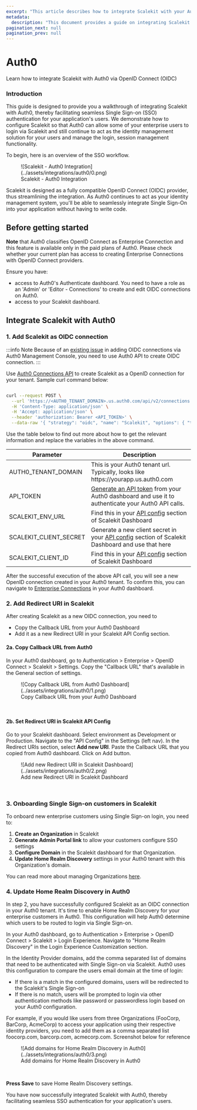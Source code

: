 ```yaml
---
excerpt: "This article describes how to integrate Scalekit with your Auth0 implementation"
metadata:
  description: "This document provides a guide on integrating Scalekit with Auth0 applications for seamless Single Sign-on Authentication. It includes steps on configuring Scalekit as an OpenID Connect provider in your Auth0 tenant."
pagination_next: null
pagination_prev: null
---
```


# Auth0

<Subtitle>Learn how to integrate Scalekit with Auth0 via OpenID Connect (OIDC)</Subtitle>

### Introduction

This guide is designed to provide you a walkthrough of integrating Scalekit with Auth0, thereby facilitating seamless Single Sign-on (SSO) authentication for your application's users. We demonstrate how to configure Scalekit so that Auth0 can allow some of your enterprise users to login via Scalekit and still continue to act as the identity management solution for your users and manage the login, session management functionality.

To begin, here is an overview of the SSO workflow.

<figure>![Scalekit - Auth0 Integration](../assets/integrations/auth0/0.png)
<figcaption>Scalekit - Auth0 Integration</figcaption></figure>

Scalekit is designed as a fully compatible OpenID Connect (OIDC) provider, thus streamlining the integration. As Auth0 continues to act as your identity management system, you'll be able to seamlessly integrate Single Sign-On into your application without having to write code.

## Before getting started

**Note** that Auth0 classifies OpenID Connect as Enterprise Connection and this feature is available only in the paid plans of Auth0. Please check whether your current plan has access to creating Enterprise Connections with OpenID Connect providers.

Ensure you have:

- access to Auth0's Authenticate dashboard. You need to have a role as an 'Admin' or 'Editor - Connections' to create and edit OIDC connections on Auth0.
- access to your Scalekit dashboard.

## Integrate Scalekit with Auth0

### 1. Add Scalekit as OIDC connection

:::info Note
Because of an [existing issue](https://community.auth0.com/t/creating-an-oidc-connection-fails-with-options-issuer-is-required-error/128189) in adding OIDC connections via Auth0 Management Console, you need to use Auth0 API to create OIDC connection.
:::

Use [Auth0 Connections API](https://auth0.com/docs/api/management/v2/connections/post-connections) to create Scalekit as a OpenID connection for your tenant. Sample curl command below:

```bash showLineNumbers

curl --request POST \
  --url 'https://<AUTH0_TENANT_DOMAIN>.us.auth0.com/api/v2/connections' \
  -H 'Content-Type: application/json' \
  -H 'Accept: application/json' \
  --header 'authorization: Bearer <API_TOKEN>' \
  --data-raw '{ "strategy": "oidc", "name": "Scalekit", "options": { "type": "back_channel", "discovery_url": "<SCALEKIT_ENV_URL>/.well-known/openid-configuration", "client_secret" : "<SCALEKIT_CLIENT_SECRET>", "client_id" : "<SCALEKIT_CLIENT_ID>",  "scopes": "openid profile" } }'

```

Use the table below to find out more about how to get the relevant information and replace the variables in the above command.

| Parameter              | Description                                                                                                                                                                         |
| ---------------------- | ----------------------------------------------------------------------------------------------------------------------------------------------------------------------------------- |
| AUTH0_TENANT_DOMAIN    | This is your Auth0 tenant url. Typically, looks like https:<nolink />//yourapp.us.auth0.com                                                                                         |
| API_TOKEN              | [Generate an API token](https://auth0.com/docs/secure/tokens/access-tokens/management-api-access-tokens) from your Auth0 dashboard and use it to authenticate your Auth0 API calls. |
| SCALEKIT_ENV_URL       | Find this in your [API config](https://app.scalekit.com) section of Scalekit Dashboard                                                                                              |
| SCALEKIT_CLIENT_SECRET | Generate a new client secret in your [API config](https://app.scalekit.com) section of Scalekit Dashboard and use that here                                                         |
| SCALEKIT_CLIENT_ID     | Find this in your [API config](https://app.scalekit.com) section of Scalekit Dashboard                                                                                              |

After the successful execution of the above API call, you will see a new OpenID connection created in your Auth0 tenant. To confirm this, you can navigate to [Enterprise Connections](https://auth0.com/docs/authenticate/enterprise-connections#view-enterprise-connections) in your Auth0 dashboard.

### 2. Add Redirect URI in Scalekit

After creating Scalekit as a new OIDC connection, you need to

- Copy the Callback URL from your Auth0 Dashboard
- Add it as a new Redirect URI in your Scalekit API Config section.

#### 2a. Copy Callback URL from Auth0

In your Auth0 dashboard, go to Authentication > Enterprise > OpenID Connect > Scalekit > Settings.
Copy the "Callback URL" that's available in the General section of settings.

<figure>![Copy Callback URL from Auth0 Dashboard](../assets/integrations/auth0/1.png)
<figcaption>Copy Callback URL from your Auth0 Dashboard</figcaption></figure>

<br />

#### 2b. Set Redirect URI in Scalekit API Config

Go to your Scalekit dashboard. Select environment as Development or Production. Navigate to the "API Config" in the Settings (left nav). In the Redirect URIs section, select **Add new URI**. Paste the Callback URL that you copied from Auth0 dashboard. Click on Add button.

<figure>![Add new Redirect URI in Scalekit Dashboard](../assets/integrations/auth0/2.png)
<figcaption>Add new Redirect URI in Scalekit Dashboard</figcaption></figure>

<br />

### 3. Onboarding Single Sign-on customers in Scalekit

To onboard new enterprise customers using Single Sign-on login, you need to:

1. **Create an Organization** in Scalekit
2. **Generate Admin Portal link** to allow your customers configure SSO settings
3. **Configure Domain** in the Scalekit dashboard for that Organization.
4. **Update Home Realm Discovery** settings in your Auth0 tenant with this Organization's domain.

You can read more about managing Organizations [here](/docs/manage-scalekit/organization.md).

### 4. Update Home Realm Discovery in Auth0

In step 2, you have successfully configured Scalekit as an OIDC connection in your Auth0 tenant. It's time to enable Home Realm Discovery for your enterprise customers in Auth0. This configuration will help Auth0 determine which users to be routed to login via Single Sign-on.

In your Auth0 dashboard, go to Authentication > Enterprise > OpenID Connect > Scalekit > Login Experience.
Navigate to "Home Realm Discovery" in the Login Experience Customization section.

In the Identity Provider domains, add the comma separated list of domains that need to be authenticated with Single Sign-on via Scalekit. Auth0 uses this configuration to compare the users email domain at the time of login:

- If there is a match in the configured domains, users will be redirected to the Scalekit's Single Sign-on
- If there is no match, users will be prompted to login via other authentication methods like password or passwordless login based on your Auth0 configuration.

For example, if you would like users from three Organizations (FooCorp, BarCorp, AcmeCorp) to access your application using their respective identity providers, you need to add them as a comma separated list foocorp.com, barcorp.com, acmecorp.com. Screenshot below for reference

<figure>![Add domains for Home Realm Discovery in Auth0](../assets/integrations/auth0/3.png)
<figcaption>Add domains for Home Realm Discovery in Auth0</figcaption></figure>

<br />

**Press Save** to save Home Realm Discovery settings.

You have now successfully integrated Scalekit with Auth0, thereby facilitating seamless SSO authentication for your application's users.
